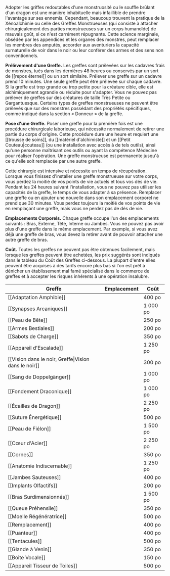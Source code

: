 Adopter les griffes redoutables d'une monstruosité ou le souffle brûlant d'un dragon est une manière inhabituelle mais infaillible de prendre l'avantage sur ses ennemis. Cependant, beaucoup trouvent la pratique de la Xénoalchimie ou celle des Greffes Monstrueuses (qui consiste à attacher chirurgicalement des parties monstrueuses sur un corps humanoïde) de mauvais goût, si ce n'est carrément répugnante. Cette science marginale, obsédée par les appendices et les organes des monstres, peut remplacer les membres des amputés, accorder aux aventuriers la capacité surnaturelle de voir dans le noir ou leur conférer des armes et des sens non conventionnels.

**Prélèvement d'une Greffe.** Les greffes sont prélevées sur les cadavres frais de monstres, tués dans les dernières 48 heures ou conservés par un sort de [[repos éternel]] ou un sort similaire. Prélever une greffe sur un cadavre prend 10 minutes. Une seule greffe peut être prélevée sur chaque cadavre. Si la greffe est trop grande ou trop petite pour la créature cible, elle est alchimiquement agrandie ou réduite pour s'adapter. Vous ne pouvez pas prélever de greffes sur des créatures de taille Très Petite ou Gargantuesque. Certains types de greffes monstrueuses ne peuvent être prélevés que sur des monstres possédant des propriétés spécifiques, comme indiqué dans la section « Donneur » de la greffe.

**Pose d'une Greffe.** Poser une greffe pour la première fois est une procédure chirurgicale laborieuse, qui nécessite normalement de retirer une partie du corps d'origine. Cette procédure dure une heure et requiert une [[trousse de soins]], du [[matériel d'alchimiste]] et un [[Petit Couteau|couteau]] (ou une installation avec accès à de tels outils), ainsi qu'une personne maîtrisant ces outils ou ayant la compétence Médecine pour réaliser l'opération. Une greffe monstrueuse est permanente jusqu'à ce qu'elle soit remplacée par une autre greffe.

Cette chirurgie est intensive et nécessite un temps de récupération. Lorsque vous finissez d'installer une greffe monstrueuse sur votre corps, vous perdez la moitié de vos points de vie actuels et tous vos dés de vie. Pendant les 24 heures suivant l'installation, vous ne pouvez pas utiliser les capacités de la greffe, le temps de vous adapter à sa présence. Remplacer une greffe ou en ajouter une nouvelle dans son emplacement corporel ne prend que 30 minutes. Vous perdez toujours la moitié de vos points de vie en remplaçant une greffe, mais vous ne perdez pas de dés de vie.

**Emplacements Corporels.** Chaque greffe occupe l'un des emplacements suivants : Bras, Externe, Tête, Interne ou Jambes. Vous ne pouvez pas avoir plus d'une greffe dans le même emplacement. Par exemple, si vous avez déjà une greffe de bras, vous devez la retirer avant de pouvoir attacher une autre greffe de bras.

**Coût.** Toutes les greffes ne peuvent pas être obtenues facilement, mais lorsque les greffes peuvent être achetées, les prix suggérés sont indiqués dans le tableau du Coût des Greffes ci-dessous. La plupart d'entre elles peuvent être acquises à des tarifs encore plus bas si l'on est prêt à dénicher un établissement mal famé spécialisé dans le commerce de greffes et à accepter les risques inhérents à une opération insalubre.

| Greffe                                               | Emplacement | Coût     |
| ---------------------------------------------------- | ----------- | -------- |
| [[Adaptation Amphibie]]                              |             | 400 po   |
| [[Synapses Arcaniques]]                              |             | 1 000 po |
| [[Peau de Bête]]                                     |             | 250 po   |
| [[Armes Bestiales]]                                  |             | 200 po   |
| [[Sabots de Charge]]                                 |             | 350 po   |
| [[Appareil d'Escalade]]                              |             | 1 250 po |
| [[Vision dans le noir, Greffe\|Vision dans le noir]] |             | 300 po   |
| [[Sang de Doppelgänger]]                             |             | 1 000 po |
| [[Fondement Draconique]]                             |             | 1 000 po |
| [[Écailles de Dragon]]                               |             | 2 250 po |
| [[Suture Énergétique]]                               |             | 500 po   |
| [[Peau de Fiélon]]                                   |             | 1 500 po |
| [[Cœur d'Acier]]                                     |             | 2 250 po |
| [[Cornes]]                                           |             | 350 po   |
| [[Anatomie Indiscernable]]                           |             | 1 250 po |
| [[Jambes Sauteuses]]                                 |             | 400 po   |
| [[Implants Olfactifs]]                               |             | 200 po   |
| [[Bras Surdimensionnés]]                             |             | 1 500 po |
| [[Queue Préhensile]]                                 |             | 350 po   |
| [[Moelle Régénératrice]]                             |             | 500 po   |
| [[Remplacement]]                                     |             | 400 po   |
| [[Puanteur]]                                         |             | 400 po   |
| [[Tentacules]]                                       |             | 500 po   |
| [[Glande à Venin]]                                   |             | 350 po   |
| [[Boîte Vocale]]                                     |             | 150 po   |
| [[Appareil Tisseur de Toiles]]                       |             | 500 po   |
